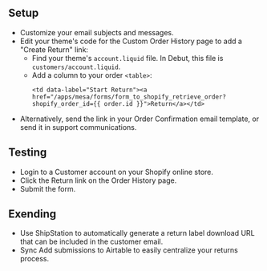 ## Setup
* Customize your email subjects and messages.
* Edit your theme's code for the Custom Order History page to add a "Create Return" link:
  * Find your theme's `account.liquid` file. In Debut, this file is `customers/account.liquid`.
  * Add a column to your order `<table>`: 
    ```
    <td data-label="Start Return"><a href="/apps/mesa/forms/form_to_shopify_retrieve_order?shopify_order_id={{ order.id }}">Return</a></td>
    ```
* Alternatively, send the link in your Order Confirmation email template, or send it in support communications.

## Testing
* Login to a Customer account on your Shopify online store.
* Click the Return link on the Order History page.
* Submit the form.

## Exending
* Use ShipStation to automatically generate a return label download URL that can be included in the customer email.
* Sync Add submissions to Airtable to easily centralize your returns process.
